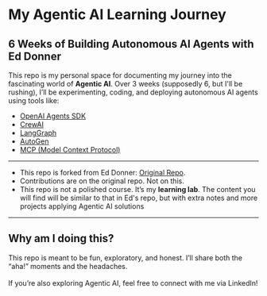 # My Agentic AI Learning Journey

## 6 Weeks of Building Autonomous AI Agents with Ed Donner

This repo is my personal space for documenting my journey into the fascinating world of **Agentic AI**. Over 3 weeks (supposedly 6, but I'll be rushing), I’ll be experimenting, coding, and deploying autonomous AI agents using tools like:

- [OpenAI Agents SDK](https://platform.openai.com/docs/assistants/overview)  
- [CrewAI](https://www.crewai.com/)  
- [LangGraph](https://www.langchain.com/langgraph)  
- [AutoGen](https://microsoft.github.io/autogen/)  
- [MCP (Model Context Protocol)](https://modelcontextprotocol.io/)

---

- This repo is forked from Ed Donner: [Original Repo](https://github.com/ed-donner/agents).
- Contributions are on the original repo. Not on this.
- This repo is not a polished course. It’s my **learning lab**. The content you will find will be similar to that in Ed's repo, but with extra notes and more projects applying Agentic AI solutions

---

## Why am I doing this?

This repo is meant to be fun, exploratory, and honest. I’ll share both the “aha!” moments and the headaches. 
<br><br>
If you’re also exploring Agentic AI, feel free to connect with me via LinkedIn!
